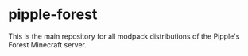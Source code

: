 # pipple-forest
This is the main repository for all modpack distributions of the Pipple's Forest Minecraft server.
